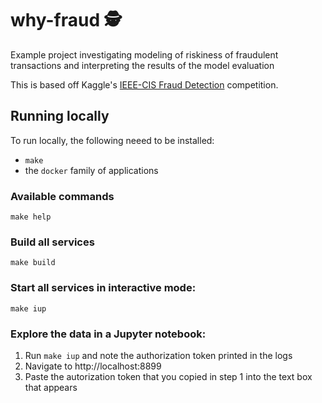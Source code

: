 # why-fraud 🕵

Example project investigating modeling of riskiness of fraudulent transactions
and interpreting the results of the model evaluation

This is based off Kaggle's [IEEE-CIS Fraud Detection](https://www.kaggle.com/c/ieee-fraud-detection) competition.

## Running locally

To run locally, the following neeed to be installed:

* `make`
* the `docker` family of applications

### Available commands

`make help` 

### Build all services

`make build`

### Start all services in interactive mode:

`make iup`

### Explore the data in a Jupyter notebook:

1. Run `make iup` and note the authorization token printed in the logs
2. Navigate to http://localhost:8899
3. Paste the autorization token that you copied in step 1 into the text box that appears



